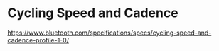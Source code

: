 # Cycling Speed and Cadence

https://www.bluetooth.com/specifications/specs/cycling-speed-and-cadence-profile-1-0/
